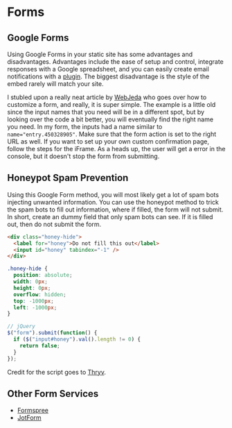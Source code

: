 # Forms

## Google Forms

Using Google Forms in your static site has some advantages and disadvantages. Advantages include the ease of setup and control, integrate responses with a Google spreadsheet, and you can easily create email notifications with a [plugin](https://workspace.google.com/u/0/marketplace/app/email_notifications_for_google_forms/984866591130?hl=en&pann=forms_addon_widget). The biggest disadvantage is the style of the embed rarely will match your site. 

I stubled upon a really neat article by [WebJeda](https://blog.webjeda.com/google-form-customize/) who goes over how to customize a form, and really, it is super simple. The example is a little old since the input names that you need will be in a different spot, but by looking over the code a bit better, you will eventually find the right name you need. In my form, the inputs had a name similar to `name="entry.450328905"`. Make sure that the form action is set to the right URL as well. If you want to set up your own custom confirmation page, follow the steps for the iFrame. As a heads up, the user will get a error in the console, but it doesn't stop the form from submitting.

## Honeypot Spam Prevention

Using this Google Form method, you will most likely get a lot of spam bots injecting unwanted information. You can use the honeypot method to trick the spam bots to fill out information, where if filled, the form will not submit. In short, create an dummy field that only spam bots can see. If it is filled out, then do not submit the form.

```html
<div class="honey-hide">
  <label for="honey">Do not fill this out</label>
  <input id="honey" tabindex="-1" />
</div>
```

```css
.honey-hide {
  position: absolute;
  width: 0px;
  height: 0px;
  overflow: hidden;
  top: -1000px;
  left: -1000px;
}
```

```js
// jQuery
$("form").submit(function() {
  if ($("input#honey").val().length != 0) {
    return false;
  }
});
```

Credit for the script goes to [Thryv](https://www.thryv.com/blog/honeypot-technique/).

## Other Form Services

- [Formspree](https://formspree.io/)
- [JotForm](https://www.jotform.com/)